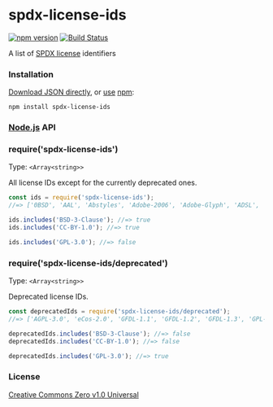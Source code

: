 # spdx-license-ids

[![npm version](https://img.shields.io/npm/v/spdx-license-ids.svg)](https://www.npmjs.org/package/spdx-license-ids)
[![Build Status](https://travis-ci.org/shinnn/spdx-license-ids.svg?branch=master)](https://travis-ci.org/shinnn/spdx-license-ids)

A list of [SPDX license](https://spdx.org/licenses/) identifiers

###  Installation

[Download JSON directly](https://raw.githubusercontent.com/shinnn/spdx-license-ids/master/index.json), or [use](https://docs.npmjs.com/cli/install) [npm](https://docs.npmjs.com/getting-started/what-is-npm):

```
npm install spdx-license-ids
```

###  [Node.js](https://nodejs.org/) API

### require('spdx-license-ids')

Type: `<Array<string>>`

All license IDs except for the currently deprecated ones.

```javascript
const ids = require('spdx-license-ids');
//=> ['0BSD', 'AAL', 'Abstyles', 'Adobe-2006', 'Adobe-Glyph', 'ADSL', 'AFL-1.1', ...]

ids.includes('BSD-3-Clause'); //=> true
ids.includes('CC-BY-1.0'); //=> true

ids.includes('GPL-3.0'); //=> false
```

### require('spdx-license-ids/deprecated')

Type: `<Array<string>>`

Deprecated license IDs.

```javascript
const deprecatedIds = require('spdx-license-ids/deprecated');
//=> ['AGPL-3.0', 'eCos-2.0', 'GFDL-1.1', 'GFDL-1.2', 'GFDL-1.3', 'GPL-1.0', ...]

deprecatedIds.includes('BSD-3-Clause'); //=> false
deprecatedIds.includes('CC-BY-1.0'); //=> false

deprecatedIds.includes('GPL-3.0'); //=> true
```

###  License

[Creative Commons Zero v1.0 Universal](https://creativecommons.org/publicdomain/zero/1.0/deed)

